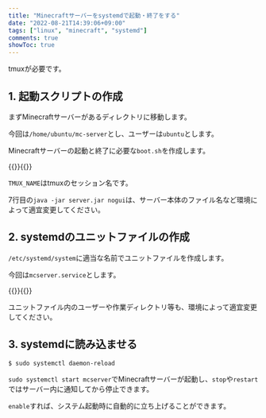 ```yaml
---
title: "Minecraftサーバーをsystemdで起動・終了をする"
date: "2022-08-21T14:39:06+09:00"
tags: ["linux", "minecraft", "systemd"]
comments: true
showToc: true
---
```

tmuxが必要です。

## 1. 起動スクリプトの作成

まずMinecraftサーバーがあるディレクトリに移動します。

今回は`/home/ubuntu/mc-server`とし、ユーザーは`ubuntu`とします。

Minecraftサーバーの起動と終了に必要な`boot.sh`を作成します。

{{<rawhtml>}}<script src="https://gist.github.com/minetaro12/9a73230350f5593774f2b8eab5f90b8b.js?file=boot.sh"></script>{{</rawhtml>}}

`TMUX_NAME`はtmuxのセッション名です。

7行目の`java -jar server.jar nogui`は、サーバー本体のファイル名など環境によって適宜変更してください。

## 2. systemdのユニットファイルの作成

`/etc/systemd/system`に適当な名前でユニットファイルを作成します。

今回は`mcserver.service`とします。

{{<rawhtml>}}<script src="https://gist.github.com/minetaro12/9a73230350f5593774f2b8eab5f90b8b.js?file=mcserver.service"></script>{{</rawhtml>}}

ユニットファイル内のユーザーや作業ディレクトリ等も、環境によって適宜変更してください。

## 3. systemdに読み込ませる

```
$ sudo systemctl daemon-reload
```

`sudo systemctl start mcserver`でMinecraftサーバーが起動し、`stop`や`restart`ではサーバー内に通知してから停止できます。

`enable`すれば、システム起動時に自動的に立ち上げることができます。

